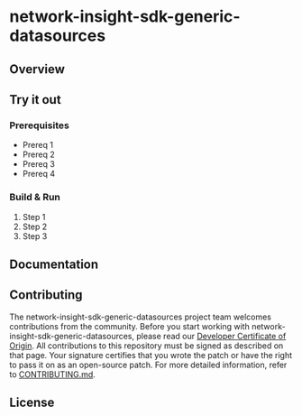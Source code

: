 

# network-insight-sdk-generic-datasources

## Overview

## Try it out

### Prerequisites

* Prereq 1
* Prereq 2
* Prereq 3
* Prereq 4

### Build & Run

1. Step 1
2. Step 2
3. Step 3

## Documentation

## Contributing

The network-insight-sdk-generic-datasources project team welcomes contributions from the community. Before you start working with network-insight-sdk-generic-datasources, please
read our [Developer Certificate of Origin](https://cla.vmware.com/dco). All contributions to this repository must be
signed as described on that page. Your signature certifies that you wrote the patch or have the right to pass it on
as an open-source patch. For more detailed information, refer to [CONTRIBUTING.md](CONTRIBUTING.md).

## License
